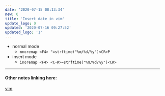 ```yaml
---
date: '2020-07-15 00:13:34'
new: 0
title: 'Insert date in vim'
update_logo: 0
updated: '2020-07-16 09:27:52'
updated_logo: '1'
---
```

* normal mode
  * `nnoremap <F4> "=strftime("%m/%d/%y")<CR>P`
* insert mode
  * `inoremap <F4> <C-R>=strftime("%m/%d/%y")<CR>`

---
#### Other notes linking here:

[vim](/vim)
